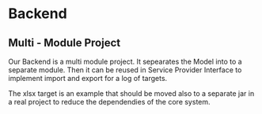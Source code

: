 # Backend

## Multi - Module Project

Our Backend is a multi module project. It sepearates the Model into to a separate module.
Then it can be reused in Service Provider Interface to implement import and
export for a log of targets. 

The xlsx target is an example that should be moved also to a separate jar in a real project
to reduce the dependendies of the core system.

